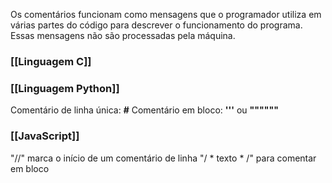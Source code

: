 Os comentários funcionam como mensagens que o programador utiliza em várias partes do código para descrever o funcionamento do programa. Essas mensagens não são processadas pela máquina.
### [[Linguagem C]]
### [[Linguagem Python]]
Comentário de linha única: **#**
Comentário em bloco: **'''** ou **""""""**
### [[JavaScript]]
"//" marca o início de um comentário de linha
"/ * texto * /" para comentar em bloco 


